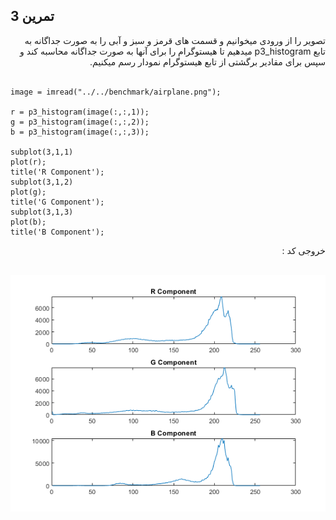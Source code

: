 ## تمرین 3
<div dir='rtl'>
تصویر را از ورودی میخوانیم و قسمت های قرمز و سبز و آبی را به صورت جداگانه به تابع p3_histogram میدهیم تا هیستوگرام را برای آنها به صورت جداگانه محاسبه کند و سپس برای مقادیر برگشتی از تابع هیستوگرام نمودار رسم میکنیم.
</div>
</br>

```
image = imread("../../benchmark/airplane.png");

r = p3_histogram(image(:,:,1));
g = p3_histogram(image(:,:,2));
b = p3_histogram(image(:,:,3));

subplot(3,1,1)
plot(r);
title('R Component');
subplot(3,1,2)
plot(g);
title('G Component');
subplot(3,1,3)
plot(b);
title('B Component');
```

<div dir='rtl'>
  خروجی کد :
</div>
</br>

![](p3.png)
